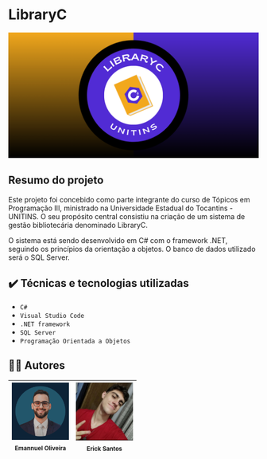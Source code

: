 # LibraryC

![Template LibraryC](https://github.com/emannuelop/LibraryC/blob/main/imagens/LibraryC.png)

## Resumo do projeto
Este projeto foi concebido como parte integrante do curso de Tópicos em Programação III, ministrado na Universidade Estadual do Tocantins - UNITINS. O seu propósito central consistiu na criação de um sistema de gestão bibliotecária denominado LibraryC.

O sistema está sendo desenvolvido em C# com o framework .NET, seguindo os princípios da orientação a objetos. O banco de dados utilizado será o SQL Server.

## ✔️ Técnicas e tecnologias utilizadas

- ``C#``
- ``Visual Studio Code``
- ``.NET framework``
- ``SQL Server``
- ``Programação Orientada a Objetos``

## 👨‍💻 Autores

|<img src="imagens/emannuel.png" width=115><br><sub>Emannuel Oliveira</sub> | <img src="imagens/erick.jpg" width=115><br><sub>Erick Santos</sub> |
| :---: | :---: |
